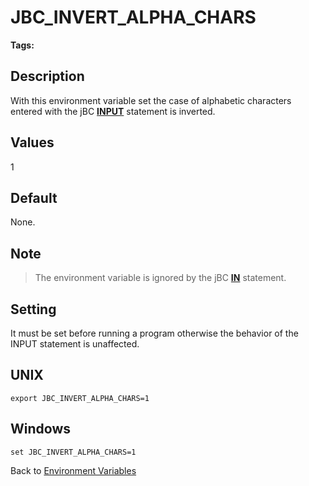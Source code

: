 # JBC_INVERT_ALPHA_CHARS

<PageHeader />

**Tags:**
<badge text='environment variables' vertical='middle' />

## Description

With this environment variable set the case of alphabetic characters entered with the jBC **[INPUT](./../../jbase-basic-%28jbc%29/input)** statement is inverted.

## Values

1

## Default

None.

## Note

> The environment variable is ignored by the jBC [**IN**](./../../jbase-basic-%28jbc%29/in) statement.

## Setting

It must be set before running a program otherwise the behavior of the INPUT statement is unaffected.

## UNIX

```
export JBC_INVERT_ALPHA_CHARS=1
```

## Windows

```
set JBC_INVERT_ALPHA_CHARS=1
```

Back to [Environment Variables](./../README.md)

  
<PageFooter />
